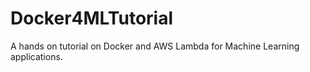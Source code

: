 # Docker4MLTutorial
A hands on tutorial on Docker and AWS Lambda for Machine Learning applications.
